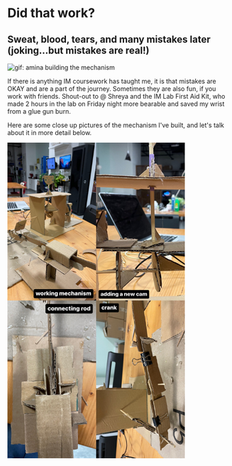 # Did that work?

## Sweat, blood, tears, and many mistakes later (joking...but mistakes are real!)

<img src='/6Feb/amina.gif' alt = 'gif: amina building the mechanism' width='200'>

If there is anything IM coursework has taught me, it is that mistakes are OKAY and are a part of the journey. Sometimes they are also fun, if you work with friends.
Shout-out to @ Shreya and the IM Lab First Aid Kit, who made 2 hours in the lab on Friday night more bearable and saved my wrist from a glue gun burn.

Here are some close up pictures of the mechanism I've built, and let's talk about it in more detail below.

<img src='/6Feb/collage.JPG' alt = 'mechanism collage: crank, cam, and connecting rod close up images' width='400'>

